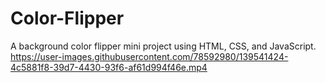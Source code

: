 # Color-Flipper
A background color flipper mini project using HTML, CSS, and JavaScript.
https://user-images.githubusercontent.com/78592980/139541424-4c5881f8-39d7-4430-93f6-af61d994f46e.mp4



